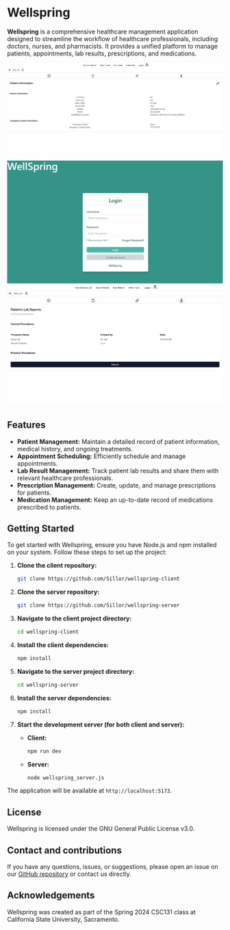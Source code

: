 # Wellspring

**Wellspring** is a comprehensive healthcare management application designed to streamline the workflow of healthcare professionals, including doctors, nurses, and pharmacists. It provides a unified platform to manage patients, appointments, lab results, prescriptions, and medications.

<img src="image.png" width="800">
<img src="image-1.png" width="800">
<img src="image-2.png" width="800">

## Features

*   **Patient Management:** Maintain a detailed record of patient information, medical history, and ongoing treatments.
*   **Appointment Scheduling:** Efficiently schedule and manage appointments.
*   **Lab Result Management:** Track patient lab results and share them with relevant healthcare professionals.
*   **Prescription Management:** Create, update, and manage prescriptions for patients.
*   **Medication Management:** Keep an up-to-date record of medications prescribed to patients.

## Getting Started

To get started with Wellspring, ensure you have Node.js and npm installed on your system. Follow these steps to set up the project:

1.  **Clone the client repository:**
    ```bash
    git clone https://github.com/Sillor/wellspring-client
    ```

2.  **Clone the server repository:**
    ```bash
    git clone https://github.com/Sillor/wellspring-server
    ```

3.  **Navigate to the client project directory:**
    ```bash
    cd wellspring-client 
    ```

4.  **Install the client dependencies:**
    ```bash
    npm install
    ```

5.  **Navigate to the server project directory:**
    ```bash
    cd wellspring-server
    ```

6.  **Install the server dependencies:**
    ```bash
    npm install 
    ```

7.  **Start the development server (for both client and server):**
    
    *   **Client:** 
        ```bash
        npm run dev
        ```
    *   **Server:** 
        ```bash
        node wellspring_server.js
        ``` 

The application will be available at `http://localhost:5173`.

## License

Wellspring is licensed under the GNU General Public License v3.0.

## Contact and contributions

If you have any questions, issues, or suggestions, please open an issue on our [GitHub repository](https://github.com/Sillor/wellspring-client/issues) or contact us directly.

## Acknowledgements

Wellspring was created as part of the Spring 2024 CSC131 class at California State University, Sacramento.
